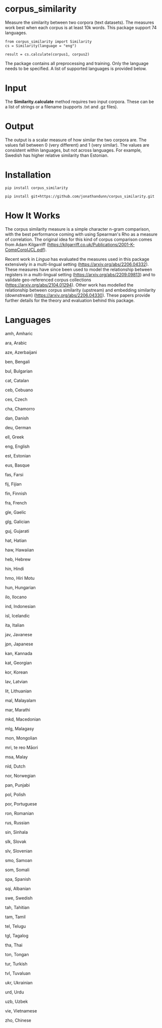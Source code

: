 # corpus_similarity

Measure the similarity between two corpora (text datasets). The measures work best when each corpus is at least 10k words. This package support 74 languages.

    from corpus_similarity import Similarity
    cs = Similarity(language = "eng")

    result = cs.calculate(corpus1, corpus2)

The package contains all preprocessing and training. Only the language needs to be specified. A list of supported languages is provided below.

# Input

The **Similarity.calculate** method requires two input corpora. These can be a list of strings or a filename (supports .txt and .gz files).

# Output

The output is a scalar measure of how similar the two corpora are. The values fall between 0 (very different) and 1 (very similar). The values are consistent within languages, but not across languages. For example, Swedish has higher relative similarity than Estonian.

# Installation

    pip install corpus_similarity

    pip install git+https://github.com/jonathandunn/corpus_similarity.git
    
# How It Works

The corpus similarity measure is a simple character n-gram comparison, with the best performance coming with using Spearman's Rho as a measure of correlation. The original idea for this kind of corpus comparison comes from Adam Kilgarriff (https://kilgarriff.co.uk/Publications/2001-K-CompCorpIJCL.pdf). 

Recent work in *Lingua* has evaluated the measures used in this package extensively in a multi-lingual setting (https://arxiv.org/abs/2206.04332). These measures have since been used to model the relationship between registers in a multi-lingual setting (https://arxiv.org/abs/2209.09813) and to validate geo-referenced corpus collections (https://arxiv.org/abs/2104.01294). Other work has modelled the relationship between corpus similarity (upstream) and embedding similarity (downstream) (https://arxiv.org/abs/2206.04330). These papers provide further details for the theory and evaluation behind this package.
    
# Languages

amh, Amharic

ara, Arabic

aze, Azerbaijani

ben, Bengali

bul, Bulgarian

cat, Catalan

ceb, Cebuano

ces, Czech

cha, Chamorro

dan, Danish

deu, German

ell, Greek

eng, English

est, Estonian

eus, Basque

fas, Farsi

fij, Fijian

fin, Finnish

fra, French

gle, Gaelic

glg, Galician

guj, Gujarati

hat, Hatian

haw, Hawaiian

heb, Hebrew

hin, Hindi

hmo, Hiri Motu

hun, Hungarian

ilo, Ilocano

ind, Indonesian

isl, Icelandic

ita, Italian

jav, Javanese

jpn, Japanese

kan, Kannada

kat, Georgian

kor, Korean

lav, Latvian

lit, Lithuanian

mal, Malayalam

mar, Marathi

mkd, Macedonian

mlg, Malagasy

mon, Mongolian

mri, te reo Māori

msa, Malay

nld, Dutch

nor, Norwegian

pan, Punjabi

pol, Polish

por, Portuguese

ron, Romanian

rus, Russian

sin, Sinhala

slk, Slovak

slv, Slovenian

smo, Samoan

som, Somali

spa, Spanish

sqi, Albanian

swe, Swedish

tah, Tahitian

tam, Tamil

tel, Telugu

tgl, Tagalog

tha, Thai

ton, Tongan

tur, Turkish

tvl, Tuvaluan

ukr, Ukrainian

urd, Urdu

uzb, Uzbek

vie, Vietnamese

zho, Chinese
